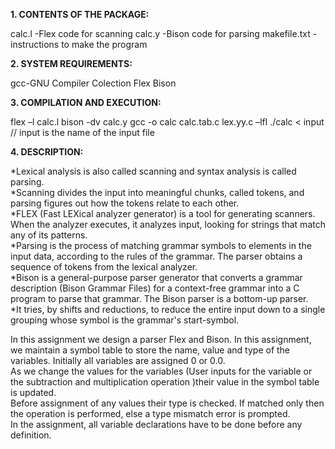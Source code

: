 **1. CONTENTS OF THE PACKAGE:**

  calc.l		-Flex code for scanning
  calc.y		-Bison code for parsing
  makefile.txt	-instructions to make the program

**2. SYSTEM REQUIREMENTS:**

  gcc-GNU Compiler Colection
  Flex 
  Bison 

**3. COMPILATION AND EXECUTION:**

  flex –l calc.l 
  bison -dv calc.y 
  gcc -o calc calc.tab.c lex.yy.c –lfl 
  ./calc < input // input is the name of the input file

**4. DESCRIPTION:**

  *Lexical analysis is also called scanning and syntax analysis is called parsing.<br />
  *Scanning divides the input into meaningful chunks, called tokens, and parsing figures out how the tokens relate to each other.<br />
  *FLEX (Fast LEXical analyzer generator) is a tool for generating scanners. When the analyzer executes, it analyzes input, 
  looking for strings that match any of its patterns. <br />
  *Parsing is the process of matching grammar symbols to elements in the input data, according to the rules of the grammar. 
  The parser obtains a sequence of tokens from the lexical analyzer. <br />
  *Bison is a general-purpose parser generator that converts a grammar description (Bison Grammar Files) for a context-free grammar
   into a C program to parse that grammar. The Bison parser is a bottom-up parser. <br />
  *It tries, by shifts and reductions, to reduce the entire input down to a single grouping whose symbol is the grammar's start-symbol.<br />

  In this assignment we design a parser Flex and Bison. In this assignment, we maintain a symbol table to store the name, value and type 
  of the variables. Initially all variables are assigned 0 or 0.0. <br />
  As we change the values for the variables (User inputs for the variable or the subtraction and multiplication operation )their value in the symbol table is updated. <br />
  Before assignment of any values their type is checked. If matched only then the operation is performed, else a type mismatch error is prompted.<br />
  In the assignment, all variable declarations have to be done before any definition.  <br />


